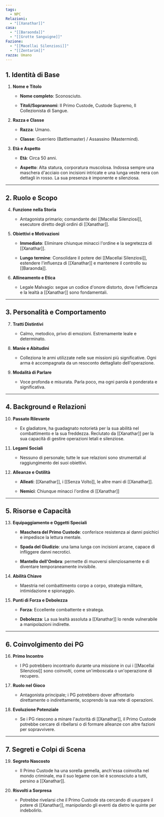 ```yaml
---
tags:
  - NPC
Relazioni:
  - "[[Xanathar]]"
casa:
  - "[[Baraonda]]"
  - "[[Grotte Sanguigne]]"
Fazione:
  - "[[Macellai Silenziosi]]"
  - "[[Zentarim]]"
razza: Umano
---
```

## 1. Identità di Base

1. **Nome e Titolo**
    
    - **Nome completo**: Sconosciuto.
        
    - **Titoli/Soprannomi**: Il Primo Custode, Custode Supremo, Il Collezionista di Sangue.
        
2. **Razza e Classe**
    
    - **Razza**: Umano.
        
    - **Classe**: Guerriero (Battlemaster) / Assassino (Mastermind).
        
3. **Età e Aspetto**
    
    - **Età**: Circa 50 anni.
        
    - **Aspetto**: Alta statura, corporatura muscolosa. Indossa sempre una maschera d'acciaio con incisioni intricate e una lunga veste nera con dettagli in rosso. La sua presenza è imponente e silenziosa.
        

---

## 2. Ruolo e Scopo

4. **Funzione nella Storia**
    
    - Antagonista primario; comandante dei [[Macellai Silenziosi]], esecutore diretto degli ordini di [[Xanathar]].
        
5. **Obiettivi e Motivazioni**
    
    - **Immediato**: Eliminare chiunque minacci l'ordine e la segretezza di [[Xanathar]].
        
    - **Lungo termine**: Consolidare il potere dei [[Macellai Silenziosi]], estendere l'influenza di [[Xanathar]] e mantenere il controllo su [[Baraonda]].
        
6. **Allineamento e Etica**
    
    - Legale Malvagio: segue un codice d'onore distorto, dove l'efficienza e la lealtà a [[Xanathar]] sono fondamentali.
        

---

## 3. Personalità e Comportamento

7. **Tratti Distintivi**
    
    - Calmo, metodico, privo di emozioni. Estremamente leale e determinato.
        
8. **Manie e Abitudini**
    
    - Colleziona le armi utilizzate nelle sue missioni più significative. Ogni arma è accompagnata da un resoconto dettagliato dell'operazione.
        
9. **Modalità di Parlare**
    
    - Voce profonda e misurata. Parla poco, ma ogni parola è ponderata e significativa.
        

---

## 4. Background e Relazioni

10. **Passato Rilevante**
    
    - Ex gladiatore, ha guadagnato notorietà per la sua abilità nel combattimento e la sua freddezza. Reclutato da [[Xanathar]] per la sua capacità di gestire operazioni letali e silenziose.
        
11. **Legami Sociali**
    
    - Nessuno di personale; tutte le sue relazioni sono strumentali al raggiungimento dei suoi obiettivi.
        
12. **Alleanze e Ostilità**
    
    - **Alleati**: [[Xanathar]], i [[Senza Volto]], le altre mani di [[Xanathar]].
        
    - **Nemici**: Chiunque minacci l'ordine di [[Xanathar]]

---

## 5. Risorse e Capacità

13. **Equipaggiamento e Oggetti Speciali**
    
    - **Maschera del Primo Custode**: conferisce resistenza ai danni psichici e impedisce la lettura mentale.
        
    - **Spada del Giudizio**: una lama lunga con incisioni arcane, capace di infliggere danni necrotici.
        
    - **Mantello dell'Ombra**: permette di muoversi silenziosamente e di diventare temporaneamente invisibile.
        
14. **Abilità Chiave**
    
    - Maestria nel combattimento corpo a corpo, strategia militare, intimidazione e spionaggio.
        
15. **Punti di Forza e Debolezza**
    
    - **Forza**: Eccellente combattente e stratega.
        
    - **Debolezza**: La sua lealtà assoluta a [[Xanathar]] lo rende vulnerabile a manipolazioni indirette.
        

---

## 6. Coinvolgimento dei PG

16. **Primo Incontro**
    
    - I PG potrebbero incontrarlo durante una missione in cui i [[Macellai Silenziosi]] sono coinvolti, come un'imboscata o un'operazione di recupero.
        
17. **Ruolo nel Gioco**
    
    - Antagonista principale; i PG potrebbero dover affrontarlo direttamente o indirettamente, scoprendo la sua rete di operazioni.
        
18. **Evoluzione Potenziale**
    
    - Se i PG riescono a minare l'autorità di [[Xanathar]], il Primo Custode potrebbe cercare di ribellarsi o di formare alleanze con altre fazioni per sopravvivere.
        

---

## 7. Segreti e Colpi di Scena

19. **Segreto Nascosto**
    
    - Il Primo Custode ha una sorella gemella, anch'essa coinvolta nel mondo criminale, ma il suo legame con lei è sconosciuto a tutti, persino a [[Xanathar]].
        
20. **Risvolti a Sorpresa**
    
    - Potrebbe rivelarsi che il Primo Custode sta cercando di usurpare il potere di [[Xanathar]], manipolando gli eventi da dietro le quinte per indebolirlo.
        
